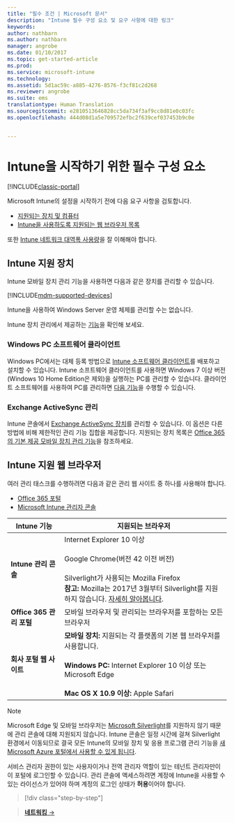 ```yaml
---
title: "필수 조건 | Microsoft 문서"
description: "Intune 필수 구성 요소 및 요구 사항에 대한 링크"
keywords: 
author: nathbarn
ms.author: nathbarn
manager: angrobe
ms.date: 01/10/2017
ms.topic: get-started-article
ms.prod: 
ms.service: microsoft-intune
ms.technology: 
ms.assetid: 5d1ac59c-a885-4276-8576-f3cf81c2d268
ms.reviewer: angrobe
ms.suite: ems
translationtype: Human Translation
ms.sourcegitcommit: e2810513646828cc5da734f3af9cc8d81e0c03fc
ms.openlocfilehash: 444d08d1a5e709572efbc2f639cef037453b9c0e


---
```


# <a name="prerequisites-to-getting-started-with-intune"></a>Intune을 시작하기 위한 필수 구성 요소

[!INCLUDE[classic-portal](../includes/classic-portal.md)]

Microsoft Intune의 설정을 시작하기 전에 다음 요구 사항을 검토합니다.

- [지원되는 장치 및 컴퓨터](#intune-supported-devices)
- [Intune을 사용하도록 지원되는 웹 브라우저 목록](#intune-supported-web-browsers)

또한 [Intune 네트워크 대역폭 사용량](network-bandwidth-use.md)을 잘 이해해야 합니다.

## <a name="intune-supported-devices"></a>Intune 지원 장치

Intune 모바일 장치 관리 기능을 사용하면 다음과 같은 장치를 관리할 수 있습니다.

[!INCLUDE[mdm-supported-devices](../includes/mdm-supported-devices.md)]

Intune을 사용하여 Windows Server 운영 체제를 관리할 수는 없습니다.

Intune 장치 관리에서 제공하는 [기능](mobile-device-management-capabilities-in-microsoft-intune.md)을 확인해 보세요.

### <a name="windows-pc-software-client"></a>Windows PC 소프트웨어 클라이언트

Windows PC에서는 대체 등록 방법으로 [Intune 소프트웨어 클라이언트](/intune/deploy-use/manage-windows-pcs-with-microsoft-intune)를 배포하고 설치할 수 있습니다. Intune 소프트웨어 클라이언트를 사용하면 Windows 7 이상 버전(Windows 10 Home Edition은 제외)을 실행하는 PC를 관리할 수 있습니다. 클라이언트 소프트웨어를 사용하여 PC를 관리하면 [다음 기능](windows-pc-management-capabilities-in-microsoft-intune.md)을 수행할 수 있습니다.

### <a name="exchange-activesync-management"></a>Exchange ActiveSync 관리

Intune 콘솔에서 [Exchange ActiveSync 장치](/intune/deploy-use/mobile-device-management-with-exchange-activesync-and-microsoft-intune)를 관리할 수 있습니다. 이 옵션은 다른 방법에 비해 제한적인 관리 기능 집합을 제공합니다. 지원되는 장치 목록은 [Office 365의 기본 제공 모바일 장치 관리 기능](https://support.office.com/article/Capabilities-of-built-in-Mobile-Device-Management-for-Office-365-a1da44e5-7475-4992-be91-9ccec25905b0)을 참조하세요.

## <a name="intune-supported-web-browsers"></a>Intune 지원 웹 브라우저

여러 관리 태스크를 수행하려면 다음과 같은 관리 웹 사이트 중 하나를 사용해야 합니다.

- [Office 365 포털](http://go.microsoft.com/fwlink/p/?LinkId=698854)
- [Microsoft Intune 관리자 콘솔](https://admin.manage.microsoft.com/)

|Intune 기능 |지원되는 브라우저|
|---------|---------|
|**Intune 관리 콘솔**     |  Internet Explorer 10 이상<br /><br />Google Chrome(버전 42 이전 버전)<br /><br />Silverlight가 사용되는 Mozilla Firefox<br />**참고:** Mozilla는 2017년 3월부터 Silverlight를 지원하지 않습니다. [자세히 알아봅니다](https://go.microsoft.com/fwlink/?linkid=836872). |
|**Office 365 관리 포털**     |모바일 브라우저 및 관리되는 브라우저를 포함하는 모든 브라우저  |
|**회사 포털 웹 사이트**     |**모바일 장치:** 지원되는 각 플랫폼의 기본 웹 브라우저를 사용합니다.   <br /><br />**Windows PC:** Internet Explorer 10 이상 또는 Microsoft Edge<br /><br />**Mac OS X 10.9 이상:** Apple Safari    |

> [!Note]
> Microsoft Edge 및 모바일 브라우저는 [Microsoft Silverlight](https://msdn.microsoft.com/en-us/library/cc838158(v=vs.95).aspx)를 지원하지 않기 때문에 관리 콘솔에 대해 지원되지 않습니다. Intune 콘솔은 일정 시간에 걸쳐 Silverlight 환경에서 이동되므로 결국 모든 Intune의 모바일 장치 및 응용 프로그램 관리 기능을 [새 Microsoft Azure 포털에서 사용할 수 있게 됩니다](https://blogs.technet.microsoft.com/enterprisemobility/2015/11/17/enhancing-managed-mobile-productivity/).


서비스 관리자 권한이 있는 사용자이거나 전역 관리자 역할이 있는 테넌트 관리자만이 이 포털에 로그인할 수 있습니다. 관리 콘솔에 액세스하려면 계정에 Intune을 사용할 수 있는 라이선스가 있어야 하며 계정의 로그인 상태가 **허용**이어야 합니다.

>[!div class="step-by-step"]

>[**네트워킹** &rarr;](network-bandwidth-use.md)  



<!--HONumber=Jan17_HO4-->


